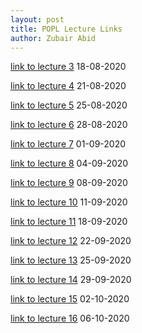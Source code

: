 ```yaml
---
layout: post
title: POPL Lecture Links
author: Zubair Abid
---
```


[link to lecture 3] 18-08-2020

[link to lecture 4] 21-08-2020

[link to lecture  5] 25-08-2020

[link to lecture 6] 28-08-2020

[link to lecture 7] 01-09-2020

[link to lecture 8] 04-09-2020

[link to lecture 9] 08-09-2020

[link to lecture 10] 11-09-2020

[link to lecture 11] 18-09-2020

[link to lecture 12] 22-09-2020

[link to lecture 13] 25-09-2020

[link to lecture 14] 29-09-2020

[link to lecture 15] 02-10-2020

[link to lecture 16] 06-10-2020



[link to lecture 3]: https://www.youtube.com/playlist?list=PL8C7LmL6BGm3GRXdtIaw6qtqFhU3U10Dl
[link to lecture 4]: https://www.youtube.com/watch?v=cMxGYUwT6Zg
[link to lecture  5]: https://web.microsoftstream.com/video/d2991309-eba1-4b96-9851-d0d1cd6d6c65
[link to lecture 6]: https://web.microsoftstream.com/video/f4ae66c6-257c-43f6-80c0-5c56fa8355f4
[link to lecture 7]: https://web.microsoftstream.com/video/59ec545f-3029-4d10-a98b-48449a19bdbb
[link to lecture 8]: https://web.microsoftstream.com/video/a64909ab-ad6c-4413-859f-954758f38eac
[link to lecture 9]: https://web.microsoftstream.com/video/fa7f59b2-7b6a-46a1-941c-85d504718790
[link to lecture 10]: https://web.microsoftstream.com/video/495d09e7-e513-4fbc-99e2-48609d575462
[link to lecture 11]: https://web.microsoftstream.com/video/47224664-368c-4f6d-8e92-9f6396b85afe
[link to lecture 12]: https://web.microsoftstream.com/video/eb5d1670-00d6-45e9-a446-553383264c91
[link to lecture 13]: https://web.microsoftstream.com/video/b6bcd73d-327a-4ac7-b1c3-f757b93453de
[link to lecture 14]: https://web.microsoftstream.com/video/7b84fff6-45df-4a3b-a8cb-d08a5e868416
[link to lecture 15]: https://web.microsoftstream.com/video/40e05cdf-fad9-4c28-bf88-921570aa7fbf
[link to lecture 16]: https://web.microsoftstream.com/video/ac9e0720-d013-4d7c-bb7d-15656fa17473

